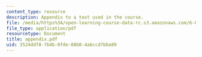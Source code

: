```yaml
---
content_type: resource
description: Appendix to a text used in the course.
file: /media/https%3A/open-learning-course-data-rc.s3.amazonaws.com/6-041-probabilistic-systems-analysis-and-applied-probability-spring-2006/3524ddf87b4b0fde08b04a6ccd7bba89_appendix.pdf
file_type: application/pdf
resourcetype: Document
title: appendix.pdf
uid: 3524ddf8-7b4b-0fde-08b0-4a6ccd7bba89
---
```

